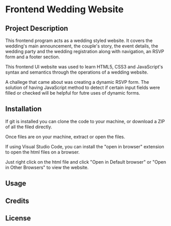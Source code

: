 # Frontend Wedding Website

## Project Description 
This frontend program acts as a wedding styled website. It covers the wedding's main announcement, the couple's story, the event details, the wedding party and the wedding registration along with navigation, an RSVP form and a footer section. 

This frontend UI website was used to learn HTML5, CSS3 and JavaScript's syntax and semantics through the operations of a wedding website.

A challege that came about was creating a dynamic RSVP form. The solution of having JavaScript method to detect if certain input fields were filled or checked will be helpful for futre uses of dynamic forms.

## Installation
If git is installed you can clone the code to your machine, or download a ZIP of all the filed directly. 

Once files are on your machine, extract or open the files. 

If using Visual Studio Code, you can install the "open in browser" extension to open the html files on a browser.

Just right click on the html file and click "Open in Default browser" or "Open in Other Browsers" to view the website.

## Usage

## Credits

## License 
